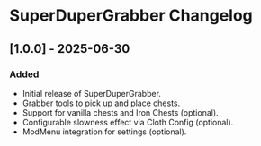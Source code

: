 # SuperDuperGrabber Changelog

## [1.0.0] - 2025-06-30
### Added
- Initial release of SuperDuperGrabber.
- Grabber tools to pick up and place chests.
- Support for vanilla chests and Iron Chests (optional).
- Configurable slowness effect via Cloth Config (optional).
- ModMenu integration for settings (optional).